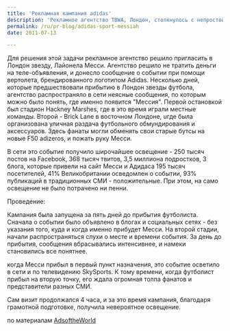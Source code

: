 ```yaml
---
title: 'Рекламная кампания adidas'
description: 'Рекламное агентство TBWA, Лондон, столкнулось с непростой задачей, поставленной клиентом, Adidas. Донести информацию о бренде до тинейджеров 14-19 лет, которые не сидят перед телевизором, не читают газет и вообще слабо достижимы для всех медиа, кроме Интернета.'
permalink: /ru/pr-blog/adidas-sport-messiah
date: 2011-07-13

---
```


Для решения этой задачи рекламное агентство  решило пригласить в Лондон звезду, Лайонела Месси. Агентство решило не тратить деньги на теле-объявления, и донесло сообщение о событии при помощи вертолета, брендированного логотипом Adidas. Несколько дней, которые предшествовали прибытию в Лондон звезды футбола, агентство распространяло в сети неясные сообщения, по которым можно было понять, где именно появится "Мессия". Первой остановкой был стадион  Hackney Marshes, где в это время играли местные команды. Второй - Brick Lane в восточном Лондоне,  uгде была организована уличная раздача футбольного обмундирования и аксессуаров. Здесь фанаты могли обменять свои старые бутсы на новые  F50 adizeros, и пожать руку Месси.

В сети это событие получило широчайшее освещение - 250 тысяч постов на Facebook, 368 тысяч твитов, 3,5 миллиона подростков, 3 блога, которые привели на сайт Месси и Адидаса 195 тысяч посетителей, 41% Великобритании осведомлен о событии, 93% публикаций в традиционных СМИ - положительные.  При этом, на само освещение не было потрачено ни пенни.

Проведение:

Кампания была запущена за пять дней до прибытия футболиста. Сначала о событии было объявлено в блогах и социальных сетях - без указания того, куда и когда именно прибудет Месси. На второй стадии, начали распространяться слухи о месте и времени события. За день до прибытия, сообщения вбрасывались интенсивнее, и намеки становились все понятнее.

когда Месси прибыл в первый пункт назначения, это событие осветило в сети и по телевидению SkySports. К тому времени, когда футболист прибыл на вторую точку, его ждала огромная толпа фанатов и представители разных СМИ.

Сам визит продолжался 4 часа, и за это время кампания, благодаря грамотной подготовке, получила невероятное освещение.

по материалам <a href="https://adsoftheworld.com/media/ambient/adidas_the_messiah?size=_original">AdsoftheWorld</a>

